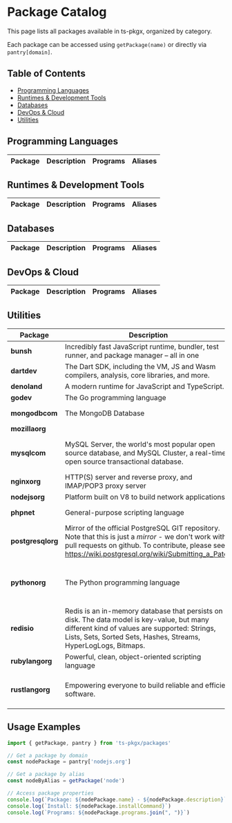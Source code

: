 # Package Catalog

This page lists all packages available in ts-pkgx, organized by category.

Each package can be accessed using `getPackage(name)` or directly via `pantry[domain]`.

## Table of Contents

- [Programming Languages](#programming-languages)
- [Runtimes & Development Tools](#runtimes-development-tools)
- [Databases](#databases)
- [DevOps & Cloud](#devops-cloud)
- [Utilities](#utilities)

## Programming Languages

| Package | Description | Programs | Aliases |
|---------|-------------|----------|--------|

## Runtimes & Development Tools

| Package | Description | Programs | Aliases |
|---------|-------------|----------|--------|

## Databases

| Package | Description | Programs | Aliases |
|---------|-------------|----------|--------|

## DevOps & Cloud

| Package | Description | Programs | Aliases |
|---------|-------------|----------|--------|

## Utilities

| Package | Description | Programs | Aliases |
|---------|-------------|----------|--------|
| **bunsh** | Incredibly fast JavaScript runtime, bundler, test runner, and package manager – all in one | bun, bunx | - |
| **dartdev** | The Dart SDK, including the VM, JS and Wasm compilers, analysis, core libraries, and more. | dart, dartaotruntime | - |
| **denoland** | A modern runtime for JavaScript and TypeScript. | deno | - |
| **godev** | The Go programming language | go, gofmt | - |
| **mongodbcom** | The MongoDB Database | install_compass, mongod, mongos | - |
| **mozillaorg** |  | - | - |
| **mysqlcom** | MySQL Server, the world's most popular open source database, and MySQL Cluster, a real-time, open source transactional database. | mysql_client_test, my_print_defaults, myisam_ftdump, ... (28 more) | - |
| **nginxorg** | HTTP(S) server and reverse proxy, and IMAP/POP3 proxy server | nginx | - |
| **nodejsorg** | Platform built on V8 to build network applications | node | - |
| **phpnet** | General-purpose scripting language | pear, pecl, phar, ... (5 more) | - |
| **postgresqlorg** | Mirror of the official PostgreSQL GIT repository. Note that this is just a *mirror* - we don't work with pull requests on github. To contribute, please see https://wiki.postgresql.org/wiki/Submitting_a_Patch | clusterdb, createdb, dropdb, ... (25 more) | - |
| **pythonorg** | The Python programming language | python, python{{ version.major }}, python{{ version.marketing }} | - |
| **redisio** | Redis is an in-memory database that persists on disk. The data model is key-value, but many different kind of values are supported: Strings, Lists, Sets, Sorted Sets, Hashes, Streams, HyperLogLogs, Bitmaps. | redis-server, redis-cli, redis-benchmark | - |
| **rubylangorg** | Powerful, clean, object-oriented scripting language | erb, irb, rake, ... (3 more) | - |
| **rustlangorg** | Empowering everyone to build reliable and efficient software. | cargo-clippy, cargo-fmt, clippy-driver, ... (7 more) | - |

## Usage Examples

```typescript
import { getPackage, pantry } from 'ts-pkgx/packages'

// Get a package by domain
const nodePackage = pantry['nodejs.org']

// Get a package by alias
const nodeByAlias = getPackage('node')

// Access package properties
console.log(`Package: ${nodePackage.name} - ${nodePackage.description}`)
console.log(`Install: ${nodePackage.installCommand}`)
console.log(`Programs: ${nodePackage.programs.join(", ")}`)
```
